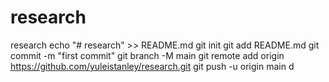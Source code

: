 # research
research
echo "# research" >> README.md
git init
git add README.md
git commit -m "first commit"
git branch -M main
git remote add origin https://github.com/yuleistanley/research.git
git push -u origin main
 d
